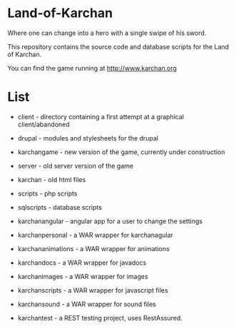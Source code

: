 Land-of-Karchan
===============

Where one can change into a hero with a single swipe of his sword.

This repository contains the source code and database scripts for the Land of Karchan.

You can find the game running at http://www.karchan.org

List
====

* client - directory containing a first attempt at a graphical client/abandoned
* drupal - modules and stylesheets for the drupal
* karchangame - new version of the game, currently under construction
* server - old server version of the game
* karchan - old html files
* scripts - php scripts
* sqlscripts - database scripts
* karchanangular - angular app for a user to change the settings

* karchanpersonal - a WAR wrapper for karchanagular
* karchananimations - a WAR wrapper for animations
* karchandocs - a WAR wrapper for javadocs
* karchanimages - a WAR wrapper for images
* karchanscripts - a WAR wrapper for javascript files
* karchansound - a WAR wrapper for sound files
* karchantest - a REST testing project, uses RestAssured.
